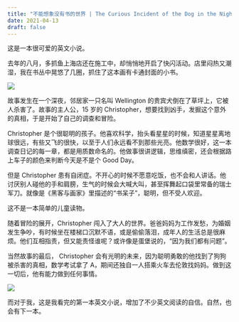 ```yaml
---
title: "不能想象没有书的世界 | The Curious Incident of the Dog in the Night-time"
date: 2021-04-13
draft: false
---
```


这是一本很可爱的英文小说。

去年的八月，多抓鱼上海店还在施工中，却悄悄地开启了快闪活动。店里闷热又潮湿，我在书丛中晃悠了几圈，抓住了这本画有卡通封面的小书。

![](https://us1.myximage.com/2021/04/12/cbc49150cece4ea70a5da5fb48d71a88.jpg)

故事发生在一个深夜，邻居家一只名叫 Wellington 的贵宾犬倒在了草坪上，它被人杀害了。故事的主人公，15 岁的 Christopher，想要找到凶手，发掘这个意外的真相，于是开始了自己的调查和冒险。

Christopher 是个很聪明的孩子。他喜欢科学，抬头看星星的时候，知道星星离地球很远，有些又飞的很快，以至于人们永远看不到那些光亮。他数学很好，这一本调查日记的每一章，都是用质数命名的。他做事很讲逻辑，思维缜密，还会根据路上车子的颜色来判断今天是不是个 Good Day。

但是 Christopher 患有自闭症。不开心的时候不愿意吃饭，也不会和人讲话。他讨厌别人碰他的手和肩膀，生气的时候会大喊大叫，甚至挥舞起口袋里常备的瑞士军刀。就像是《黑客与画家》里描述的“书呆子”，聪明，但不受人欢迎。

这不是一本简单的儿童读物。

随着冒险的展开，Christopher 闯入了大人的世界。爸爸妈妈为工作发愁，为婚姻发生争吵，有时候坐在楼梯口沉默不语，或是偷偷落泪，成年人的生活总是很麻烦。他们互相指责，但又能责怪谁呢？或许像是蛋堡说的，“因为我们都有问题”。

当然故事的最后， Christopher 会有光明的未来，因为聪明勇敢的他找到了狗狗被杀害的真相，数学考试拿了 A，期间还独自一人搭乘火车去伦敦找妈妈。做到这一切后，他有能力做到任何事情。

![](https://us1.myximage.com/2021/04/12/4512d042394e4e2a6ae3bd91353a0668.jpg)

而对于我，这是我看完的第一本英文小说，增加了不少英文阅读的自信。自然，也会有下一本。